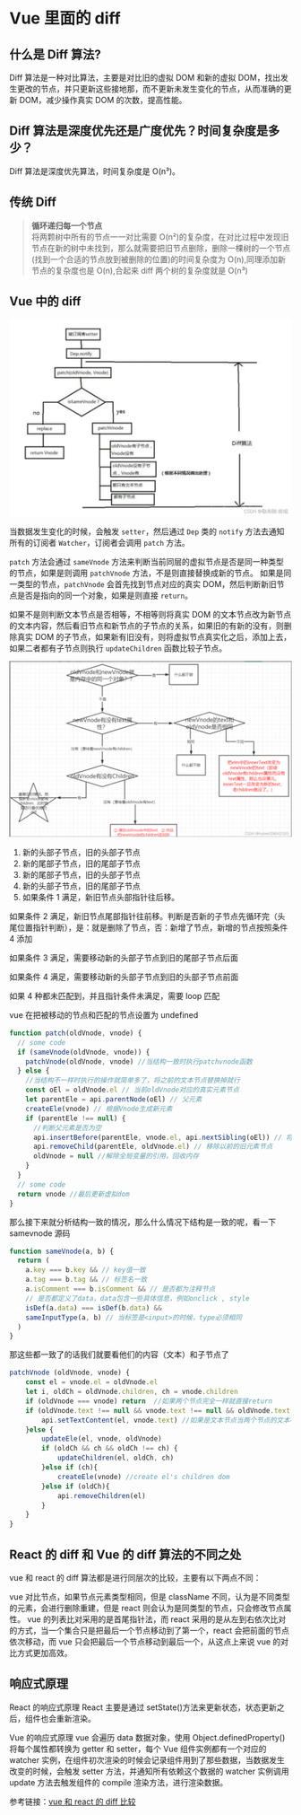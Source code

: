 # Vue 里面的 diff

## 什么是 Diff 算法?

Diff 算法是一种对比算法，主要是对比旧的虚拟 DOM 和新的虚拟 DOM，找出发生更改的节点，并只更新这些接地那，而不更新未发生变化的节点，从而准确的更新 DOM，减少操作真实 DOM 的次数，提高性能。

## Diff 算法是深度优先还是广度优先？时间复杂度是多少？

Diff 算法是深度优先算法，时间复杂度是 O(n³)。

## 传统 Diff

> **循环递归每一个节点**  
> 将两颗树中所有的节点一一对比需要 O(n²)的复杂度，在对比过程中发现旧节点在新的树中未找到，那么就需要把旧节点删除，删除一棵树的一个节点(找到一个合适的节点放到被删除的位置)的时间复杂度为 O(n),同理添加新节点的复杂度也是 O(n),合起来 diff 两个树的复杂度就是 O(n³)

## Vue 中的 diff

![Vue中的diff算法](../images/vue-diff.png)

当数据发生变化的时候，会触发 `setter`，然后通过 `Dep` 类的 `notify` 方法去通知所有的订阅者 `Watcher`，订阅者会调用 `patch` 方法。

`patch` 方法会通过 `sameVnode` 方法来判断当前同层的虚拟节点是否是同一种类型的节点，如果是则调用 `patchVnode` 方法，不是则直接替换成新的节点。
如果是同一类型的节点，`patchVnode` 会首先找到节点对应的真实 DOM，然后判断新旧节点是否是指向的同一个对象，如果是则直接 `return`。

如果不是则判断文本节点是否相等，不相等则将真实 DOM 的文本节点改为新节点的文本内容，然后看旧节点和新节点的子节点的关系，如果旧的有新的没有，则删除真实 DOM 的子节点，如果新有旧没有，则将虚拟节点真实化之后，添加上去，如果二者都有子节点则执行 `updateChildren` 函数比较子节点。

![Vue中的diff算法](../images/vue-diff2.png)

1. 新的头部子节点，旧的头部子节点
2. 新的尾部子节点，旧的尾部子节点
3. 新的尾部子节点，旧的头部子节点
4. 新的头部子节点，旧的尾部子节点
5. 如果条件 1 满足，新旧节点头部指针往后移。

如果条件 2 满足，新旧节点尾部指针往前移。判断是否新的子节点先循环完（头尾位置指针判断），是：就是删除了节点，否：新增了节点，新增的节点按照条件 4 添加

如果条件 3 满足，需要移动新的头部子节点到旧的尾部子节点后面

如果条件 4 满足，需要移动新的头部子节点到旧的头部子节点前面

如果 4 种都未匹配到，并且指针条件未满足，需要 loop 匹配

vue 在把被移动的节点和匹配的节点设置为 undefined

```js
function patch(oldVnode, vnode) {
  // some code
  if (sameVnode(oldVnode, vnode)) {
    patchVnode(oldVnode, vnode) //当结构一致时执行patchvnode函数
  } else {
    //当结构不一样时执行的操作就简单多了，将之前的文本节点替换掉就行
    const oEl = oldVnode.el // 当前oldVnode对应的真实元素节点
    let parentEle = api.parentNode(oEl) // 父元素
    createEle(vnode) // 根据Vnode生成新元素
    if (parentEle !== null) {
      //判断父元素是否为空
      api.insertBefore(parentEle, vnode.el, api.nextSibling(oEl)) // 将新元素添加进父元素
      api.removeChild(parentEle, oldVnode.el) // 移除以前的旧元素节点
      oldVnode = null //解除全局变量的引用，回收内存
    }
  }
  // some code
  return vnode //最后更新虚拟dom
}
```

那么接下来就分析结构一致的情况，那么什么情况下结构是一致的呢，看一下 samevnode 源码

```js
function sameVnode(a, b) {
  return (
    a.key === b.key && // key值一致
    a.tag === b.tag && // 标签名一致
    a.isComment === b.isComment && // 是否都为注释节点
    // 是否都定义了data，data包含一些具体信息，例如onclick , style
    isDef(a.data) === isDef(b.data) &&
    sameInputType(a, b) // 当标签是<input>的时候，type必须相同
  )
}
```

那这些都一致了的话我们就要看他们的内容（文本）和子节点了

```js
patchVnode (oldVnode, vnode) {
    const el = vnode.el = oldVnode.el
    let i, oldCh = oldVnode.children, ch = vnode.children
    if (oldVnode === vnode) return  //如果两个节点完全一样就直接return
    if (oldVnode.text !== null && vnode.text !== null && oldVnode.text !== vnode.text) {
        api.setTextContent(el, vnode.text) //如果是文本节点当两个节点的文本不为空并且不相等是，直接替换
    }else {
        updateEle(el, vnode, oldVnode)
        if (oldCh && ch && oldCh !== ch) {
            updateChildren(el, oldCh, ch)
        }else if (ch){
            createEle(vnode) //create el's children dom
        }else if (oldCh){
            api.removeChildren(el)
        }
    }
}
```

## React 的 diff 和 Vue 的 diff 算法的不同之处

vue 和 react 的 diff 算法都是进行同层次的比较，主要有以下两点不同：

vue 对比节点，如果节点元素类型相同，但是 className 不同，认为是不同类型的元素，会进行删除重建，但是 react 则会认为是同类型的节点，只会修改节点属性。
vue 的列表比对采用的是首尾指针法，而 react 采用的是从左到右依次比对的方式，当一个集合只是把最后一个节点移动到了第一个，react 会把前面的节点依次移动，而 vue 只会把最后一个节点移动到最后一个，从这点上来说 vue 的对比方式更加高效。

## 响应式原理

React 的响应式原理
React 主要是通过 setState()方法来更新状态，状态更新之后，组件也会重新渲染。

Vue 的响应式原理
vue 会遍历 data 数据对象，使用 Object.definedProperty()将每个属性都转换为 getter 和 setter，每个 Vue 组件实例都有一个对应的 watcher 实例，在组件初次渲染的时候会记录组件用到了那些数据，当数据发生改变的时候，会触发 setter 方法，并通知所有依赖这个数据的 watcher 实例调用 update 方法去触发组件的 compile 渲染方法，进行渲染数据。

参考链接：[vue 和 react 的 diff 比较](https://blog.csdn.net/weixin_51225684/article/details/128020753)
